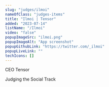 ```yaml
---
slug: "judges/ilmoi"
nameOfClass: "judges-items"
title: "Ilmoi | Tensor"
added: "2023-07-14"
listName: "/Ilmoi"
video: "false"
popupImageSrc: "ilmoi.png"
popupImageAlt: "App screenshot"
popupGithubLink: "https://twitter.com/_ilmoi"
popupLiveLink: ""
techIcons: []
---
```


CEO Tensor

Judging the Social Track
